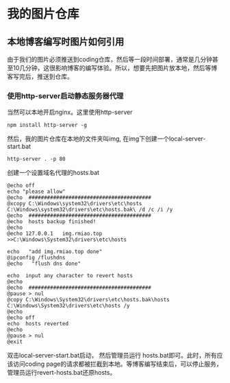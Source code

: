 我的图片仓库
======





## 本地博客编写时图片如何引用

由于我们的图片必须推送到coding仓库，然后等一段时间部署，通常是几分钟甚至10几分钟，这很影响博客的编写体验。所以，想要先把图片放本地，然后等博客写完后，推送到仓库。


### 使用http-server启动静态服务器代理

当然可以本地开启nginx。这里使用http-server

```
npm install http-server -g
```

然后，我的图片仓库在本地的文件夹叫img, 在img下创建一个local-server-start.bat

```
http-server . -p 80
```

创建一个设置域名代理的hosts.bat
```
@echo off
echo "please allow"
@echo  ########################################
@xcopy C:\Windows\system32\drivers\etc\hosts C:\Windows\system32\drivers\etc\hosts.bak\ /d /c /i /y
@echo  ########################################
@echo  hosts backup finished!
@echo
@echo 127.0.0.1   img.rmiao.top >>C:\Windows\System32\drivers\etc\hosts

echo   "add img.rmiao.top done"
@ipconfig /flushdns
@echo   "flush dns done"
 
echo  input any character to revert hosts
@echo
@echo  ########################################
@pause > nul
@copy C:\Windows\System32\drivers\etc\hosts.bak\hosts C:\Windows\System32\drivers\etc\hosts /y
@echo
@echo off
echo  hosts reverted
@echo
@pause > nul
@exit

```




双击local-server-start.bat启动， 然后管理员运行 hosts.bat即可。此时，所有应该访问coding page的请求都被拦截到本地。等博客编写结束后，可以停止服务，管理员运行revert-hosts.bat还原hosts。